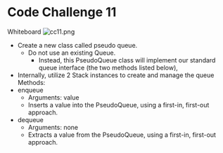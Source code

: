 # Code Challenge 11

Whiteboard
![cc11.png](..%2F..%2F..%2F..%2Fimg%2Fcc11.png)

- Create a new class called pseudo queue.
  - Do not use an existing Queue.
    - Instead, this PseudoQueue class will implement our standard queue interface (the two methods listed below),
- Internally, utilize 2 Stack instances to create and manage the queue
  Methods:
- enqueue
  - Arguments: value
  - Inserts a value into the PseudoQueue, using a first-in, first-out approach.
- dequeue
  - Arguments: none
  - Extracts a value from the PseudoQueue, using a first-in, first-out approach.
